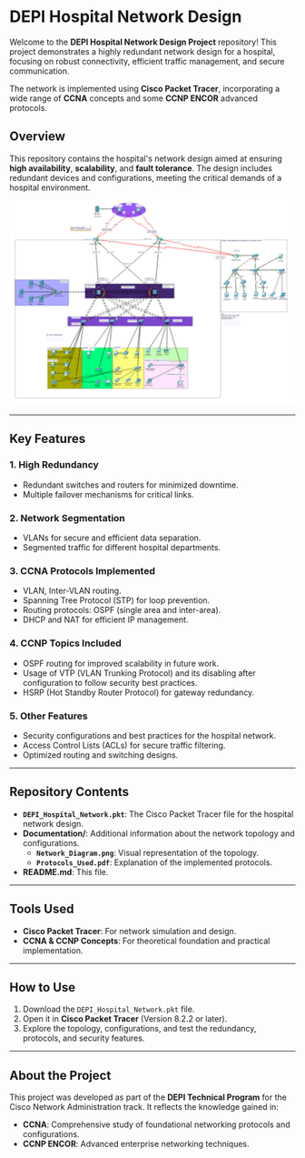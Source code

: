 # DEPI Hospital Network Design

Welcome to the **DEPI Hospital Network Design Project** repository! This project demonstrates a highly redundant network design for a hospital, focusing on robust connectivity, efficient traffic management, and secure communication. 

The network is implemented using **Cisco Packet Tracer**, incorporating a wide range of **CCNA** concepts and some **CCNP ENCOR** advanced protocols.

## Overview

This repository contains the hospital's network design aimed at ensuring **high availability**, **scalability**, and **fault tolerance**. The design includes redundant devices and configurations, meeting the critical demands of a hospital environment.

![Network Design](Final-Project-resize.png)

---

## Key Features

### 1. **High Redundancy**
- Redundant switches and routers for minimized downtime.
- Multiple failover mechanisms for critical links.

### 2. **Network Segmentation**
- VLANs for secure and efficient data separation.
- Segmented traffic for different hospital departments.

### 3. **CCNA Protocols Implemented**
- VLAN, Inter-VLAN routing.
- Spanning Tree Protocol (STP) for loop prevention.
- Routing protocols: OSPF (single area and inter-area).
- DHCP and NAT for efficient IP management.

### 4. **CCNP Topics Included**
- OSPF routing for improved scalability in future work.
- Usage of VTP (VLAN Trunking Protocol) and its disabling after configuration to follow security best practices.
- HSRP (Hot Standby Router Protocol) for gateway redundancy.

### 5. **Other Features**
- Security configurations and best practices for the hospital network.
- Access Control Lists (ACLs) for secure traffic filtering.
- Optimized routing and switching designs.

---

## Repository Contents

- **`DEPI_Hospital_Network.pkt`**: The Cisco Packet Tracer file for the hospital network design.
- **Documentation/**: Additional information about the network topology and configurations.
  - **`Network_Diagram.png`**: Visual representation of the topology.
  - **`Protocols_Used.pdf`**: Explanation of the implemented protocols.
- **README.md**: This file.

---

## Tools Used

- **Cisco Packet Tracer**: For network simulation and design.
- **CCNA & CCNP Concepts**: For theoretical foundation and practical implementation.

---

## How to Use

1. Download the `DEPI_Hospital_Network.pkt` file.
2. Open it in **Cisco Packet Tracer** (Version 8.2.2 or later).
3. Explore the topology, configurations, and test the redundancy, protocols, and security features.

---

## About the Project

This project was developed as part of the **DEPI Technical Program** for the Cisco Network Administration track. It reflects the knowledge gained in:
- **CCNA**: Comprehensive study of foundational networking protocols and configurations.
- **CCNP ENCOR**: Advanced enterprise networking techniques.
